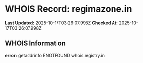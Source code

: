 # WHOIS Record: regimazone.in

**Last Updated:** 2025-10-17T03:26:07.998Z
**Checked At:** 2025-10-17T03:26:07.998Z

## WHOIS Information

**error:** getaddrinfo ENOTFOUND whois.registry.in

